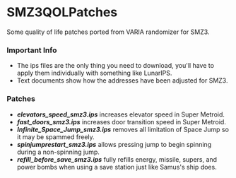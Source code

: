 # SMZ3QOLPatches
Some quality of life patches ported from VARIA randomizer for SMZ3.

### Important Info
- The ips files are the only thing you need to download, you'll have to apply them individually with something like LunarIPS.
- Text documents show how the addresses have been adjusted for SMZ3.

### Patches
- ***elevators_speed_smz3.ips*** increases elevator speed in Super Metroid.
- ***fast_doors_smz3.ips*** increases door transition speed in Super Metroid.
- ***Infinite_Space_Jump_smz3.ips*** removes all limitation of Space Jump so it may be spammed freely.
- ***spinjumprestart_smz3.ips*** allows pressing jump to begin spinning during a non-spinning jump.
- ***refill_before_save_smz3.ips*** fully refills energy, missile, supers, and power bombs when using a save station just like Samus's ship does.